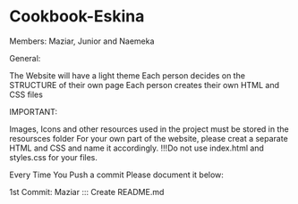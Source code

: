 # Cookbook-Eskina
Members: Maziar, Junior and Naemeka


General:

The Website will have a light theme
Each person decides on the STRUCTURE of their own page 
Each person creates their own HTML and CSS files

IMPORTANT:

Images, Icons and other resources used in the project must be stored in the resoursces folder
For your own part of the website, please creat a separate HTML and CSS and name it accordingly.
!!!Do not use index.html and styles.css for your files.

Every Time You Push a commit Please document it below:

1st Commit: Maziar ::: Create README.md 